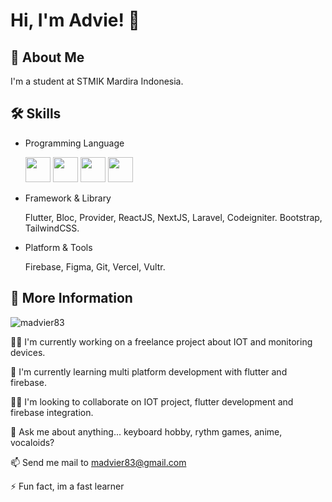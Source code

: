 
# Hi, I'm Advie! 👋  
                
## 🚀 About Me  
I'm a student at STMIK Mardira Indonesia.
    
 
## 🛠 Skills  
- Programming Language
  
  <img width="40" src="https://cdn.jsdelivr.net/gh/devicons/devicon/icons/dart/dart-original.svg" />
  <img width="40" src="https://cdn.jsdelivr.net/gh/devicons/devicon/icons/javascript/javascript-original.svg" />
  <img width="40" src="https://cdn.jsdelivr.net/gh/devicons/devicon/icons/php/php-original.svg" />
  <img width="40" src="https://cdn.jsdelivr.net/gh/devicons/devicon/icons/mysql/mysql-original-wordmark.svg" />
          

- Framework & Library

  Flutter, Bloc, Provider,
  ReactJS, NextJS, 
  Laravel, Codeigniter.
  Bootstrap, TailwindCSS.

- Platform & Tools

  Firebase, Figma, Git, Vercel, Vultr.





## 🔭 More Information

<p><img src="https://github-readme-stats.vercel.app/api/top-langs?username=madvier83&show_icons=true&locale=en&layout=compact" alt="madvier83" /></p>

👩‍💻 I'm currently working on a freelance project about IOT and monitoring devices.
    
🧠 I'm currently learning multi platform development with flutter and firebase.
    
👯‍♀️ I'm looking to collaborate on IOT project, flutter development and firebase integration.
    
💬 Ask me about anything... keyboard hobby, rythm games, anime, vocaloids?
    
📫 Send me mail to madvier83@gmail.com
    
⚡️ Fun fact, im a fast learner
    
